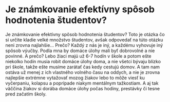 # Je známkovanie efektívny spôsob hodnotenia študentov?

Je známkovanie efektívny spôsob hodnotenia študentov?
Toto je otázka čo si určite kladie velké množstvo študentov, avšak odpovedať na túto otázku neni zrovna najlahšie... Prečo? Každý z nás je iný, a každému vyhovuje iný spôsob výučby. Podla mna by domáce úlohy mali byť dobrovolné a nie povinné. A prečo? Lebo žiaci majú už 6-7 hodín v škole a potom ešte niekolko hodín musia robit domáce úlohy doma, a nie všetci bývaju blízko pri škole, takže ešte musíme zarátať čas kedy cestujú domov. A tam nam ostáva už menej z ich vlastného volného času na oddych, a nie je zrovna najlepšie extrémne vytažovať mozog žiakov lebo to môže viesť ku vyčerpaniu, kolapsu a poprípade niakym mentálnym tažkostiam. A aj tak väččina žiakov si dorába domáce úlohy počas hodiny, prestávky či tesne pred začatím školy.